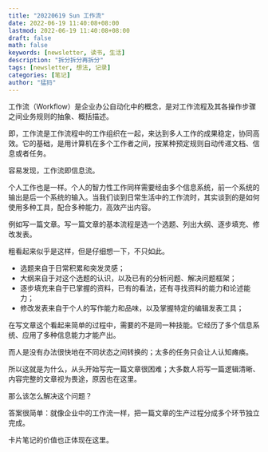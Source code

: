 ```yaml
---
title: "20220619 Sun 工作流"
date: 2022-06-19 11:40:08+08:00
lastmod: 2022-06-19 11:40:08+08:00
draft: false
math: false
keywords: [newsletter, 读书, 生活]
description: "拆分拆分再拆分"
tags: [newsletter, 想法, 记录]
categories: [笔记]
author: "猛犸"
---
```


工作流（Workflow）是企业办公自动化中的概念，是对工作流程及其各操作步骤之间业务规则的抽象、概括描述。

即，工作流是工作流程中的工作组织在一起，来达到多人工作的成果稳定，协同高效。它的基础，是用计算机在多个工作者之间，按某种预定规则自动传递文档、信息或者任务。

容易发现，工作流即信息流。

个人工作也是一样。个人的智力性工作同样需要经由多个信息系统，前一个系统的输出是后一个系统的输入。当我们谈到日常生活中的工作流时，其实谈到的是如何使用多种工具，配合多种能力，高效产出内容。

例如写一篇文章。写一篇文章的基本流程是选一个选题、列出大纲、逐步填充、修改发表。

粗看起来似乎是这样，但是仔细想一下，不只如此。

- 选题来自于日常积累和突发灵感；
- 大纲来自于对这个选题的认识，以及已有的分析问题、解决问题框架；
- 逐步填充来自于已掌握的资料，已有的看法，还有寻找资料的能力和论述能力；
- 修改发表来自于个人的写作能力和品味，以及掌握特定的编辑发表工具；

在写文章这个看起来简单的过程中，需要的不是同一种技能。它经历了多个信息系统、应用了多种信息能力才能产出。

而人是没有办法很快地在不同状态之间转换的；太多的任务只会让人认知瘫痪。

所以这就是为什么，从头开始写完一篇文章很困难；大多数人将写一篇逻辑清晰、内容完整的文章视为畏途，原因也在这里。

那么该怎么解决这个问题？

答案很简单：就像企业中的工作流一样，把一篇文章的生产过程分成多个环节独立完成。

卡片笔记的价值也正体现在这里。

